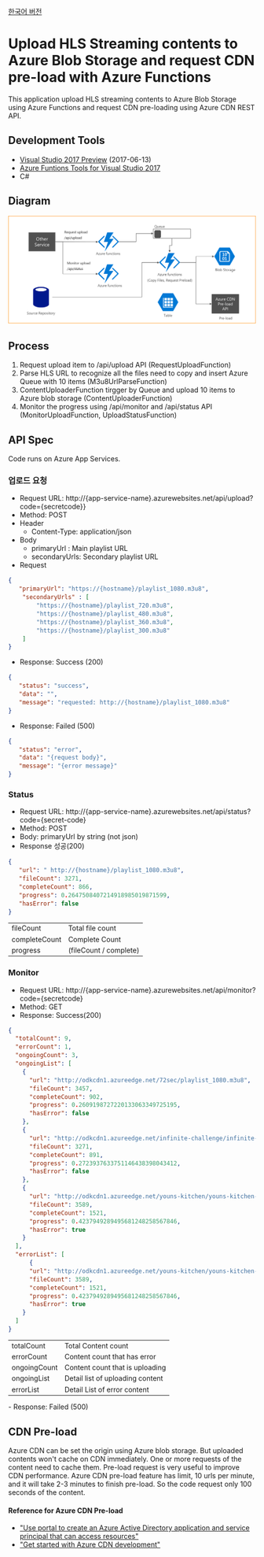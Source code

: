 [한국어 버전](README-kor.md)

# Upload HLS Streaming contents to Azure Blob Storage and request CDN pre-load with Azure Functions

This application upload HLS streaming contents to Azure Blob Storage using Azure Functions and request CDN pre-loading using Azure CDN REST API. 

## Development Tools 

 - [Visual Studio 2017 Preview](https://www.visualstudio.com/vs/preview/) (2017-06-13)
 - [Azure Funtions Tools for Visual Studio 2017](https://marketplace.visualstudio.com/items?itemName=AndrewBHall-MSFT.AzureFunctionToolsforVisualStudio2017)
 - C#

## Diagram

![Block Diagram](images/upload-diagram.png)

## Process

1. Request upload item to /api/upload API (RequestUploadFunction)
1. Parse HLS URL to recognize all the files need to copy and insert Azure Queue with 10 items (M3u8UrlParseFunction)
1. ContentUploaderFunction tirgger by Queue and upload 10 items to Azure blob storage (ContentUploaderFunction)
1. Monitor the progress using /api/monitor and /api/status API (MonitorUploadFunction, UploadStatusFunction)

## API Spec

Code runs on Azure App Services. 

### 업로드 요청

- Request URL: http://{app-service-name}.azurewebsites.net/api/upload?code={secretcode}}
- Method: POST
- Header
    - Content-Type: application/json
- Body
    - primaryUrl : Main playlist URL
    - secondaryUrls: Secondary playlist URL
- Request
```json
{
   "primaryUrl": "https://{hostname}/playlist_1080.m3u8",
    "secondaryUrls" : [
        "https://{hostname}/playlist_720.m3u8",
        "https://{hostname}/playlist_480.m3u8",
        "https://{hostname}/playlist_360.m3u8",
        "https://{hostname}/playlist_300.m3u8"
    ]
}
```

- Response: Success (200)
```json
{
   "status": "success",
   "data": "",
   "message": "requested: http://{hostname}/playlist_1080.m3u8"
}
```

- Response: Failed (500)
```json
{
   "status": "error",
   "data": "{request body}",
   "message": "{error message}"
}
```

### Status 

- Request URL: http://{app-service-name}.azurewebsites.net/api/status?code={secret-code}
- Method: POST
- Body: primaryUrl by string (not json)
- Response 성공(200)
```json
{
   "url": " http://{hostname}/playlist_1080.m3u8",
   "fileCount": 3271,
   "completeCount": 866,
   "progress": 0.2647508407214918985019871599,
   "hasError": false
}
```
<table>
<tr>
<td>fileCount</td>
<td>Total file count</td>
</tr>
<tr>
<td>completeCount</td>
<td>Complete Count</td>
</tr>
<tr>
<td>progress</td>
<td>(fileCount / complete)</td>
</tr>
</table>

### Monitor

- Request URL: http://{app-service-name}.azurewebsites.net/api/monitor?code={secretcode}
- Method: GET
- Response: Success(200)
```json
{
  "totalCount": 9,
  "errorCount": 1,
  "ongoingCount": 3,
  "ongoingList": [
    {
      "url": "http://odkcdn1.azureedge.net/72sec/playlist_1080.m3u8",
      "fileCount": 3457,
      "completeCount": 902,
      "progress": 0.2609198727220133063349725195,
      "hasError": false
    },
    {
      "url": "http://odkcdn1.azureedge.net/infinite-challenge/infinite-challenge-e528/playlist_720.m3u8",
      "fileCount": 3271,
      "completeCount": 891,
      "progress": 0.2723937633751146438398043412,
      "hasError": false
    },
    {
      "url": "http://odkcdn1.azureedge.net/youns-kitchen/youns-kitchen-e7/playlist_720.m3u8",
      "fileCount": 3589,
      "completeCount": 1521,
      "progress": 0.4237949289495681248258567846,
      "hasError": true
    }
  ],
  "errorList": [
      {
      "url": "http://odkcdn1.azureedge.net/youns-kitchen/youns-kitchen-e7/playlist_720.m3u8",
      "fileCount": 3589,
      "completeCount": 1521,
      "progress": 0.4237949289495681248258567846,
      "hasError": true
    }
  ]
}
```
<table>
<tr>
    <td>totalCount</td>
    <td>Total Content count</td>
</tr>
<tr>
    <td>errorCount</td>
    <td>Content count that has error</td>
</tr>
<tr>
    <td>ongoingCount</td>
    <td>Content count that is uploading</td>
</tr>
<tr>
    <td>ongoingList</td>
    <td>Detail list of uploading content</td>
</tr>
<tr>
    <td>errorList</td>
    <td>Detail List of error content</td>
</tr>
</table>
- Response: Failed (500)

## CDN Pre-load

Azure CDN can be set the origin using Azure blob storage. But uploaded contents won't cache on CDN immediately. One or more requests of the content need to cache them. Pre-load request is very useful to improve CDN performance. Azure CDN pre-load feature has limit, 10 urls per minute, and it will take 2-3 minutes to finish pre-load. So the code request only 100 seconds of the content. 

#### Reference for Azure CDN Pre-load 
 - ["Use portal to create an Azure Active Directory application and service principal that can access resources"](https://docs.microsoft.com/en-us/azure/azure-resource-manager/resource-group-create-service-principal-portal)
- ["Get started with Azure CDN development"](https://docs.microsoft.com/en-us/azure/cdn/cdn-app-dev-net) 